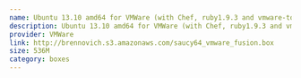 ```yaml
---
name: Ubuntu 13.10 amd64 for VMWare (with Chef, ruby1.9.3 and vmware-tools)
description: Ubuntu 13.10 amd64 for VMWare (with Chef, ruby1.9.3 and vmware-tools)
provider: VMWare
link: http://brennovich.s3.amazonaws.com/saucy64_vmware_fusion.box
size: 536M
category: boxes
---
```

